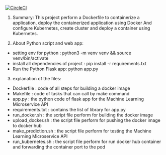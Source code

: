 [![CircleCI](https://circleci.com/<VCS>/<ORG_NAME>/<PROJECT_NAME>.svg?style=svg&circle-token=1ec60472e946d6e4ec0733d7ccc889cdcae258f2)](<LINK>)

1. Summary: This project perform a Dockerfile to containerize a application, deploy the containerized application using Docker
And configure Kubernetes, create cluster and deploy a container using Kubernetes.

2. About Python script and web app:
- setting env for python : python3 -m venv venv && source venv/bin/activate
- install all dependencies of project : pip install -r requirements.txt
- Run the Python Flask app: python app.py

3. explanation of the files:
- Dockerfile : code of all steps for building a docker image
- Makefile : code of tasks that can call by make command
- app.py : the python code of flask app for the Machine Learning Microservice API
- requirements.txt : contains the list of library for app.py
- run_docker.sh : the script file perform for building the docker image
- upload_docker.sh : the script file perform for pushing the docker image to docker hub
- make_prediction.sh : the script file perform for testing the Machine Learning Microservice API
- run_kubernetes.sh : the script file perform for run docker hub container and forwarding the container port to the pod